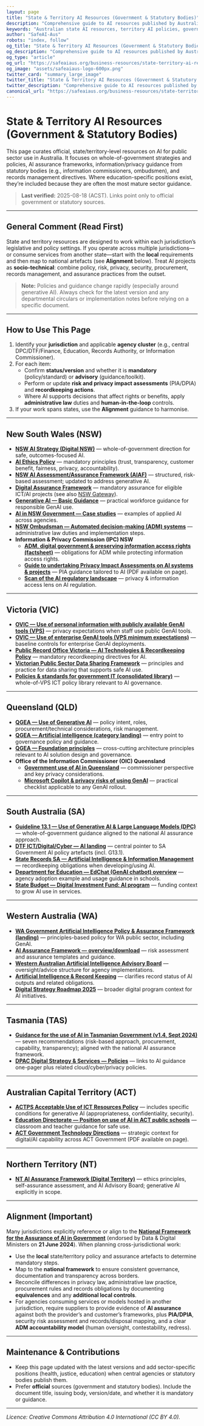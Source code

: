 ```yaml
---
layout: page
title: "State & Territory AI Resources (Government & Statutory Bodies)"
description: "Comprehensive guide to AI resources published by Australian states and territories. Find official government AI strategies, policies, assurance frameworks, and statutory body guidance for public sector AI use."
keywords: "Australian state AI resources, territory AI policies, government AI strategies, NSW AI policy, Victoria AI guidance, Queensland AI framework, SA AI resources, WA AI policy, Tasmania AI guidance, ACT AI policy, NT AI framework, Australian government AI"
author: "SafeAI-Aus"
robots: "index, follow"
og_title: "State & Territory AI Resources (Government & Statutory Bodies)"
og_description: "Comprehensive guide to AI resources published by Australian states and territories"
og_type: "article"
og_url: "https://safeaiaus.org/business-resources/state-territory-ai-resources/"
og_image: "assets/safeaiaus-logo-600px.png"
twitter_card: "summary_large_image"
twitter_title: "State & Territory AI Resources (Government & Statutory Bodies)"
twitter_description: "Comprehensive guide to AI resources published by Australian states and territories"
canonical_url: "https://safeaiaus.org/business-resources/state-territory-ai-resources/"
---
```


# State & Territory AI Resources (Government & Statutory Bodies)

This page curates official, state/territory-level resources on AI for public sector use in Australia. It focuses on whole-of-government strategies and policies, AI assurance frameworks, information/privacy guidance from statutory bodies (e.g., information commissioners, ombudsmen), and records management directives. Where education-specific positions exist, they’re included because they are often the most mature sector guidance.

> **Last verified:** 2025-08-18 (ACST). Links point only to official government or statutory sources.

---

## General Comment (Read First)

State and territory resources are designed to work within each jurisdiction’s legislative and policy settings. If you operate across multiple jurisdictions—or consume services from another state—start with the **local** requirements and then map to national artefacts (see **Alignment** below). Treat AI projects as **socio-technical**: combine policy, risk, privacy, security, procurement, records management, and assurance practices from the outset.

> **Note:** Policies and guidance change rapidly (especially around generative AI). Always check for the latest version and any departmental circulars or implementation notes before relying on a specific document.

---

## How to Use This Page

1. Identify your **jurisdiction** and applicable **agency cluster** (e.g., central DPC/DTF/Finance, Education, Records Authority, or Information Commissioner).  
2. For each item:  
   - Confirm **status/version** and whether it is **mandatory** (policy/standard) or **advisory** (guidance/toolkit).  
   - Perform or update **risk and privacy impact assessments** (PIA/DPIA) and **recordkeeping actions**.  
   - Where AI supports decisions that affect rights or benefits, apply **administrative law** duties and **human-in-the-loop** controls.  
3. If your work spans states, use the **Alignment** guidance to harmonise.

---

## New South Wales (NSW)

- **[NSW AI Strategy (Digital NSW)](https://www.digital.nsw.gov.au/policy/artificial-intelligence/artificial-intelligence-strategy)** — whole-of-government direction for safe, outcomes-focused AI.  
- **[AI Ethics Policy](https://www.digital.nsw.gov.au/policy/artificial-intelligence/artificial-intelligence-ethics-policy)** — mandatory principles (trust, transparency, customer benefit, fairness, privacy, accountability).  
- **[NSW AI Assessment/Assurance Framework (AIAF)](https://www.digital.nsw.gov.au/policy/artificial-intelligence/nsw-artificial-intelligence-assessment-framework)** — structured, risk-based assessment; updated to address generative AI.  
- **[Digital Assurance Framework](https://www.digital.nsw.gov.au/policy/digital-assurance)** — mandatory assurance for eligible ICT/AI projects (see also [NSW Gateway](https://www.nsw.gov.au/nsw-government/public-sector/financial-information-for-public-entities/nsw-gateway-assurance)).  
- **[Generative AI — Basic Guidance](https://www.digital.nsw.gov.au/policy/artificial-intelligence/generative-ai-basic-guidance)** — practical workforce guidance for responsible GenAI use.  
- **[AI in NSW Government — Case studies](https://www.digital.nsw.gov.au/article/case-studies-ai-nsw-government)** — examples of applied AI across agencies.  
- **[NSW Ombudsman — Automated decision-making (ADM) systems](https://www.ombo.nsw.gov.au/guidance-for-organisations/improving-public-administration/automated-decision-making-systems)** — administrative law duties and implementation steps.  
- **Information & Privacy Commission (IPC) NSW**  
  - **[ADM, digital government & preserving information access rights (factsheet)](https://www.ipc.nsw.gov.au/fact-sheet-automated-decision-making-digital-government-and-preserving-information-access-rights-agencies)** — obligations for ADM while protecting information access rights.  
  - **[Guide to undertaking Privacy Impact Assessments on AI systems & projects](https://www.ipc.nsw.gov.au/guide-undertaking-privacy-impact-assessments-ai-systems-and-projects)** — PIA guidance tailored to AI (PDF available on page).  
  - **[Scan of the AI regulatory landscape](https://www.ipc.nsw.gov.au/sites/default/files/2022-11/IPC_Scan_of_the_Artificial_Intelligence_Regulatory_Landscape_October_2022_0.pdf)** — privacy & information access lens on AI regulation.

---

## Victoria (VIC)

- **[OVIC — Use of personal information with publicly available GenAI tools (VPS)](https://ovic.vic.gov.au/privacy/resources-for-organisations/use-of-personal-information-with-publicly-available-generative-ai-tools-in-the-victorian-public-sector/)** — privacy expectations when staff use public GenAI tools.  
- **[OVIC — Use of enterprise GenAI tools (VPS minimum expectations)](https://ovic.vic.gov.au/privacy/resources-for-organisations/use-of-enterprise-generative-ai-tools-in-the-victorian-public-sector/)** — baseline controls for enterprise GenAI deployments.  
- **[Public Record Office Victoria — AI Technologies & Recordkeeping Policy](https://prov.vic.gov.au/recordkeeping-government/document-library/ai-technologies-policy-ai-technologies-and-recordkeeping)** — mandatory recordkeeping directives for AI.  
- **[Victorian Public Sector Data Sharing Framework](https://www.vic.gov.au/victorian-public-sector-data-sharing-framework)** — principles and practice for data sharing that supports safe AI use.  
- **[Policies & standards for government IT (consolidated library)](https://www.vic.gov.au/policies-standards-for-government-IT)** — whole-of-VPS ICT policy library relevant to AI governance.

---

## Queensland (QLD)

- **[QGEA — Use of Generative AI](https://www.forgov.qld.gov.au/information-technology/queensland-government-enterprise-architecture-qgea/qgea-directions-and-guidance/qgea-policies-standards-and-guidelines/use-of-generative-ai-in-queensland-government)** — policy intent, roles, procurement/technical considerations, risk management.  
- **[QGEA — Artificial intelligence (category landing)](https://www.forgov.qld.gov.au/information-technology/queensland-government-enterprise-architecture-qgea/qgea-directions-and-guidance/artificial-intelligence)** — entry point to governance policy and guidance.  
- **[QGEA — Foundation principles](https://www.forgov.qld.gov.au/information-technology/queensland-government-enterprise-architecture-qgea/qgea-directions-and-guidance/qgea-policies-standards-and-guidelines/qgea-foundation-principles)** — cross-cutting architecture principles relevant to AI solution design and governance.  
- **Office of the Information Commissioner (OIC) Queensland**  
  - **[Government use of AI in Queensland](https://www.oic.qld.gov.au/about/news/from-the-information-commissioner-government-use-of-ai-in-queensland)** — commissioner perspective and key privacy considerations.  
  - **[Microsoft Copilot & privacy risks of using GenAI](https://www.oic.qld.gov.au/guidelines/for-government/guidelines-privacy-principles/applying-the-privacy-principles/microsoft-copilot-and-the-privacy-risks-of-using-generative-ai)** — practical checklist applicable to any GenAI rollout.

---

## South Australia (SA)

- **[Guideline 13.1 — Use of Generative AI & Large Language Models (DPC)](https://www.dpc.sa.gov.au/__data/assets/pdf_file/0007/936745/Guideline-13.1-Use-of-Large-Language-Model-AI-Tools-Utilities.pdf)** — whole-of-government guidance aligned to the national AI assurance approach.  
- **[DTF ICT/Digital/Cyber — AI landing](https://www.treasury.sa.gov.au/Our-services/ict-digital-cyber-security/policies-and-guidelines/artificial-intelligence)** — central pointer to SA Government AI policy artefacts (incl. G13.1).  
- **[State Records SA — Artificial Intelligence & Information Management](https://www.archives.sa.gov.au/managing-information/Information-management/artificial-intelligence-and-information-management)** — recordkeeping obligations when developing/using AI.  
- **[Department for Education — EdChat (GenAI chatbot) overview](https://www.education.sa.gov.au/parents-and-families/curriculum-and-learning/ai/edchat)** — agency adoption example and usage guidance in schools.  
- **[State Budget — Digital Investment Fund: AI program](https://www.statebudget.sa.gov.au/our-budget/digital-capabilities)** — funding context to grow AI use in services.

---

## Western Australia (WA)

- **[WA Government Artificial Intelligence Policy & Assurance Framework (landing)](https://www.wa.gov.au/government/publications/wa-government-artificial-intelligence-policy-and-assurance-framework)** — principles-based policy for WA public sector, including GenAI.  
- **[AI Assurance Framework — overview/download](https://www.wa.gov.au/media/45059/download)** — risk assessment and assurance templates and guidance.  
- **[Western Australian Artificial Intelligence Advisory Board](https://www.wa.gov.au/organisation/department-of-the-premier-and-cabinet/office-of-digital-government/western-australian-artificial-intelligence-advisory-board)** — oversight/advice structure for agency implementations.  
- **[Artificial Intelligence & Record Keeping](https://www.wa.gov.au/government/publications/artificial-intelligence-and-record-keeping)** — clarifies record status of AI outputs and related obligations.  
- **[Digital Strategy Roadmap 2025](https://www.wa.gov.au/government/publications/digital-strategy-roadmap-2025)** — broader digital program context for AI initiatives.

---

## Tasmania (TAS)

- **[Guidance for the use of AI in Tasmanian Government (v1.4, Sept 2024)](https://www.dpac.tas.gov.au/__data/assets/pdf_file/0022/420466/FINAL-Guidance-for-AI-v1.4.pdf)** — seven recommendations (risk-based approach, procurement, capability, transparency); aligned with the national AI assurance framework.  
- **[DPAC Digital Strategy & Services — Policies](https://www.dpac.tas.gov.au/divisions/digital_strategy_and_services/policies)** — links to AI guidance one-pager plus related cloud/cyber/privacy policies.

---

## Australian Capital Territory (ACT)

- **[ACTPS Acceptable Use of ICT Resources Policy](https://www.cmtedd.act.gov.au/__data/assets/pdf_file/0006/818034/Acceptable_ICT_Use_Policy.pdf)** — includes specific conditions for generative AI (appropriateness, confidentiality, security).  
- **[Education Directorate — Position on use of AI in ACT public schools](https://www.act.gov.au/__data/assets/pdf_file/0009/2824146/Position-on-use-of-AI-in-ACT-public-schools.pdf)** — classroom and teacher guidance for safe use.  
- **[ACT Government Technology Directions](https://www.act.gov.au/open/act-government-technology-directions)** — strategic context for digital/AI capability across ACT Government (PDF available on page).

---

## Northern Territory (NT)

- **[NT AI Assurance Framework (Digital Territory)](https://digitalterritory.nt.gov.au/digital-government/strategies-and-guidance/policies-standards-and-guidance/artificial-intelligence-assurance-framework)** — ethics principles, self-assurance assessment, and AI Advisory Board; generative AI explicitly in scope.

---

## Alignment (Important)

Many jurisdictions explicitly reference or align to the **[National Framework for the Assurance of AI in Government](https://www.finance.gov.au/government/public-data/data-and-digital-ministers-meeting/national-framework-assurance-artificial-intelligence-government)** (endorsed by Data & Digital Ministers on **21 June 2024**). When planning cross-jurisdictional work:

- Use the **local** state/territory policy and assurance artefacts to determine mandatory steps.  
- Map to the **national framework** to ensure consistent governance, documentation and transparency across borders.  
- Reconcile differences in privacy law, administrative law practice, procurement rules and records obligations by documenting **equivalences** and any **additional local controls**.  
- For agencies consuming services or models hosted in another jurisdiction, require suppliers to provide evidence of **AI assurance** against both the provider’s and customer’s frameworks, plus **PIA/DPIA**, security risk assessment and records/disposal mapping, and a clear **ADM accountability model** (human oversight, contestability, redress).

---

## Maintenance & Contributions

- Keep this page updated with the latest versions and add sector-specific positions (health, justice, education) when central agencies or statutory bodies publish them.  
- Prefer **official** sources (government and statutory bodies). Include the document title, issuing body, version/date, and whether it is mandatory or guidance.

---

*Licence: Creative Commons Attribution 4.0 International (CC BY 4.0).*



